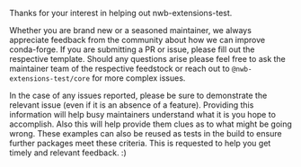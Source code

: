 Thanks for your interest in helping out nwb-extensions-test.

Whether you are brand new or a seasoned maintainer, we always appreciate
feedback from the community about how we can improve conda-forge. If you
are submitting a PR or issue, please fill out the respective template. Should
any questions arise please feel free to ask the maintainer team of the
respective feedstock or reach out to `@nwb-extensions-test/core` for more complex
issues.

In the case of any issues reported, please be sure to demonstrate the relevant
issue (even if it is an absence of a feature). Providing this information will
help busy maintainers understand what it is you hope to accomplish. Also this
will help provide them clues as to what might be going wrong. These examples
can also be reused as tests in the build to ensure further packages meet these
criteria. This is requested to help you get timely and relevant feedback. :)
